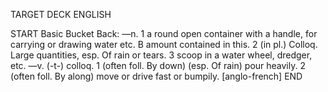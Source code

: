 TARGET DECK
ENGLISH

START
Basic
Bucket
Back: —n. 1 a round open container with a handle, for carrying or drawing water etc. B amount contained in this. 2 (in pl.) Colloq. Large quantities, esp. Of rain or tears. 3 scoop in a water wheel, dredger, etc. —v. (-t-) colloq. 1 (often foll. By down) (esp. Of rain) pour heavily. 2 (often foll. By along) move or drive fast or bumpily. [anglo-french]
END
